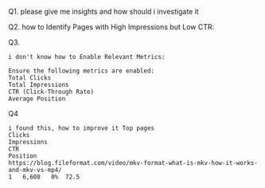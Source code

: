 Q1. please give me insights and how should i investigate it 

Q2. how to Identify Pages with High Impressions but Low CTR:

Q3. 

```
i don't know how to Enable Relevant Metrics:

Ensure the following metrics are enabled:
Total Clicks
Total Impressions
CTR (Click-Through Rate)
Average Position
   ```

Q4

```
i found this, how to improve it Top pages
Clicks
Impressions
CTR
Position
https://blog.fileformat.com/video/mkv-format-what-is-mkv-how-it-works-and-mkv-vs-mp4/
1	6,608	0%	72.5
```
